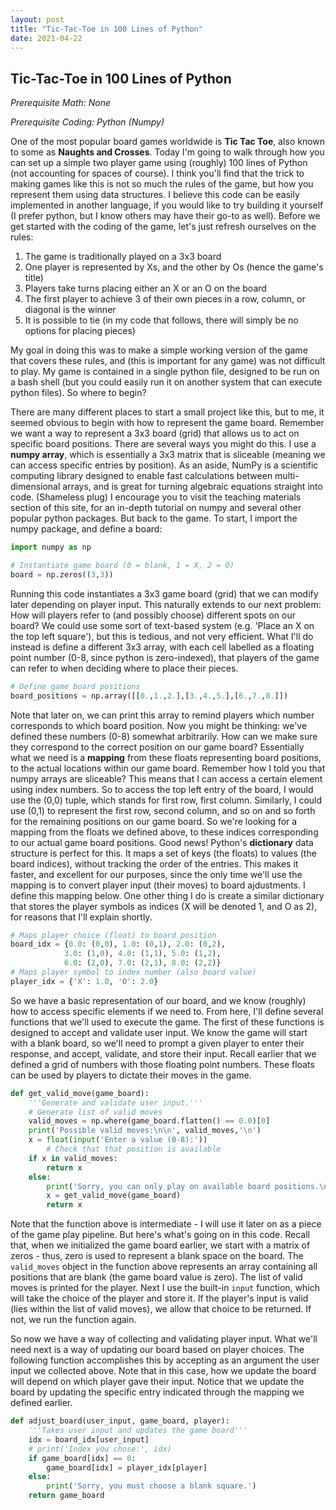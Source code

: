 ```yaml
---
layout: post
title: "Tic-Tac-Toe in 100 Lines of Python"
date: 2021-04-22
---
```


## Tic-Tac-Toe in 100 Lines of Python 

_Prerequisite Math: None_

_Prerequisite Coding: Python (Numpy)_

One of the most popular board games worldwide is __Tic Tac Toe__, also known to some as __Naughts and Crosses__. Today I'm going to walk through how you can set up a simple two player game using (roughly) 100 lines of Python (not accounting for spaces of course). I think you'll find that the trick to making games like this is not so much the rules of the game, but how you represent them using data structures. I believe this code can be easily implemented in another language, if you would like to try building it yourself (I prefer python, but I know others may have their go-to as well). Before we get started with the coding of the game, let's just refresh ourselves on the rules:

1. The game is traditionally played on a 3x3 board
2. One player is represented by Xs, and the other by Os (hence the game's title)
3. Players take turns placing either an X or an O on the board
4. The first player to achieve 3 of their own pieces in a row, column, or diagonal is the winner
5. It is possible to tie (in my code that follows, there will simply be no options for placing pieces)

My goal in doing this was to make a simple working version of the game that covers these rules, and (this is important for any game) was not difficult to play. My game is contained in a single python file, designed to be run on a bash shell (but you could easily run it on another system that can execute python files). So where to begin?

There are many different places to start a small project like this, but to me, it seemed obvious to begin with how to represent the game board. Remember we want a way to represent a 3x3 board (grid) that allows us to act on specific board positions. There are several ways you might do this. I use a __numpy array__, which is essentially a 3x3 matrix that is sliceable (meaning we can access specific entries by position). As an aside, NumPy is a scientific computing library designed to enable fast calculations between multi-dimensional arrays, and is great for turning algebraic equations straight into code. (Shameless plug) I encourage you to visit the teaching materials section of this site, for an in-depth tutorial on numpy and several other popular python packages. But back to the game. To start, I import the numpy package, and define a board:

```python
import numpy as np

# Instantiate game board (0 = blank, 1 = X, 2 = O)
board = np.zeros((3,3))
```
Running this code instantiates a 3x3 game board (grid) that we can modify later depending on player input. This naturally extends to our next problem: How will players refer to (and possibly choose) different spots on our board? We could use some sort of text-based system (e.g. 'Place an X on the top left square'), but this is tedious, and not very efficient. What I'll do instead is define a different 3x3 array, with each cell labelled as a floating point number (0-8, since python is zero-indexed), that players of the game can refer to when deciding where to place their pieces.
```python
# Define game board positions
board_positions = np.array([[0.,1.,2.],[3.,4.,5.],[6.,7.,8.]])
```
Note that later on, we can print this array to remind players which number corresponds to which board position. Now you might be thinking: we've defined these numbers (0-8) somewhat arbitrarily. How can we make sure they correspond to the correct position on our game board? Essentially what we need is a __mapping__ from these floats representing board positions, to the actual locations within our game board. Remember how I told you that numpy arrays are sliceable? This means that I can access a certain element using index numbers. So to access the top left entry of the board, I would use the (0,0) tuple, which stands for first row, first column. Similarly, I could use (0,1) to represent the first row, second column, and so on and so forth for the remaining positions on our game board. So we're looking for a mapping from the floats we defined above, to these indices corresponding to our actual game board positions. Good news! Python's __dictionary__ data structure is perfect for this. It maps a set of keys (the floats) to values (the board indices), without tracking the order of the entries. This makes it faster, and excellent for our purposes, since the only time we'll use the mapping is to convert player input (their moves) to board ajdustments. I define this mapping below. One other thing I do is create a similar dictionary that stores the player symbols as indices (X will be denoted 1, and O as 2), for reasons that I'll explain shortly.

```python
# Maps player choice (float) to board position
board_idx = {0.0: (0,0), 1.0: (0,1), 2.0: (0,2),
            3.0: (1,0), 4.0: (1,1), 5.0: (1,2),
            6.0: (2,0), 7.0: (2,1), 8.0: (2,2)}
# Maps player symbol to index number (also board value)
player_idx = {'X': 1.0, 'O': 2.0}
```
So we have a basic representation of our board, and we know (roughly) how to access specific elements if we need to. From here, I'll define several functions that we'll used to execute the game. The first of these functions is designed to accept and validate user input. We know the game will start with a blank board, so we'll need to prompt a given player to enter their response, and accept, validate, and store their input. Recall earlier that we defined a grid of numbers with those floating point numbers. These floats can be used by players to dictate their moves in the game. 

```python
def get_valid_move(game_board):
    '''Generate and validate user input.'''
    # Generate list of valid moves
    valid_moves = np.where(game_board.flatten() == 0.0)[0]
    print('Possible valid moves:\n\n', valid_moves,'\n')
    x = float(input('Enter a value (0-8):'))
        # Check that that position is available
    if x in valid_moves:
        return x
    else:
        print('Sorry, you can only play on available board positions.\n\n')
        x = get_valid_move(game_board)
        return x
```
Note that the function above is intermediate - I will use it later on as a piece of the game play pipeline. But here's what's going on in this code. Recall that, when we initialized the game board earlier, we start with a matrix of zeros - thus, zero is used to represent a blank space on the board. The `valid_moves` object in the function above represents an array containing all positions that are blank (the game board value is zero). The list of valid moves is printed for the player. Next I use the built-in `input` function, which will take the choice of the player and store it. If the player's input is valid (lies within the list of valid moves), we allow that choice to be returned. If not, we run the function again.

So now we have a way of collecting and validating player input. What we'll need next is a way of updating our board based on player choices. The following function accomplishes this by accepting as an argument the user input we collected above. Note that in this case, how we update the board will depend on which player gave their input. Notice that we update the board by updating the specific entry indicated through the mapping we defined earlier.

```python
def adjust_board(user_input, game_board, player):
    '''Takes user input and updates the game board'''
    idx = board_idx[user_input]
    # print('Index you chose:', idx)
    if game_board[idx] == 0:
        game_board[idx] = player_idx[player]
    else:
        print('Sorry, you must choose a blank square.')
    return game_board
```